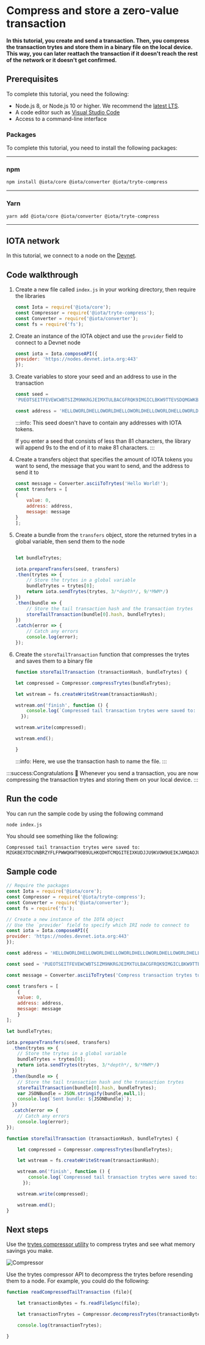# Compress and store a zero-value transaction

**In this tutorial, you create and send a transaction. Then, you compress the transaction trytes and store them in a binary file on the local device. This way, you can later reattach the transaction if it doesn't reach the rest of the network or it doesn't get confirmed.**

## Prerequisites

To complete this tutorial, you need the following:

- Node.js 8, or Node.js 10 or higher. We recommend the [latest LTS](https://nodejs.org/en/download/).
- A code editor such as [Visual Studio Code](https://code.visualstudio.com/Download)
- Access to a command-line interface

### Packages

To complete this tutorial, you need to install the following packages:

--------------------
### npm
```bash
npm install @iota/core @iota/converter @iota/tryte-compress
```
---
### Yarn
```bash
yarn add @iota/core @iota/converter @iota/tryte-compress
```
--------------------

## IOTA network

In this tutorial, we connect to a node on the [Devnet](root://getting-started/0.1/network/iota-networks.md#devnet).

## Code walkthrough

1. Create a new file called `index.js` in your working directory, then require the libraries

    ```js
    const Iota = require('@iota/core');
    const Compressor = require('@iota/tryte-compress');
    const Converter = require('@iota/converter');
    const fs = require('fs');
    ```

2. Create an instance of the IOTA object and use the `provider` field to connect to a Devnet node

    ```js
    const iota = Iota.composeAPI({
    provider: 'https://nodes.devnet.iota.org:443'
    });
    ```

3. Create variables to store your seed and an address to use in the transaction

    ```js
    const seed =
    'PUEOTSEITFEVEWCWBTSIZM9NKRGJEIMXTULBACGFRQK9IMGICLBKW9TTEVSDQMGWKBXPVCBMMCXWMNPDX';

    const address = 'HELLOWORLDHELLOWORLDHELLOWORLDHELLOWORLDHELLOWORLDHELLOWORLDHELLOWORLDHELLOWORLDD';
    ```

    :::info:
    This seed doesn't have to contain any addresses with IOTA tokens.
    
    If you enter a seed that consists of less than 81 characters, the library will append 9s to the end of it to make 81 characters.
    :::

4. Create a transfers object that specifies the amount of IOTA tokens you want to send, the message that you want to send, and the address to send it to

    ```js
    const message = Converter.asciiToTrytes('Hello World!');
    const transfers = [
    {
        value: 0,
        address: address,
        message: message
    }
    ];
    ```

5. Create a bundle from the `transfers` object, store the returned trytes in a global variable, then send them to the node

    ```js

    let bundleTrytes;

    iota.prepareTransfers(seed, transfers)
    .then(trytes => {
        // Store the trytes in a global variable
        bundleTrytes = trytes[0];
        return iota.sendTrytes(trytes, 3/*depth*/, 9/*MWM*/)
    })
    .then(bundle => {
        // Store the tail transaction hash and the transaction trytes
        storeTailTransaction(bundle[0].hash, bundleTrytes);
    })
    .catch(error => {
        // Catch any errors
        console.log(error);
    });
    ```

6. Create the `storeTailTransaction` function that compresses the trytes and saves them to a binary file

    ```js
    function storeTailTransaction (transactionHash, bundleTrytes) {

    let compressed = Compressor.compressTrytes(bundleTrytes);

    let wstream = fs.createWriteStream(transactionHash);

    wstream.on('finish', function () {
        console.log(`Compressed tail transaction trytes were saved to: ${transactionHash}`);
      });

    wstream.write(compressed);

    wstream.end();

    }
    ```

    :::info:
    Here, we use the transaction hash to name the file.
    :::

:::success:Congratulations :tada:
Whenever you send a transaction, you are now compressing the transaction trytes and storing them on your local device.
:::

## Run the code

You can run the sample code by using the following command

```bash
node index.js
```

You should see something like the following:

```
Compressed tail transaction trytes were saved to: MZGKBEXTDCVNBRZYFLFPWWQKWT9OB9ULHKQDHTCMQGITEIXKUDJJU9KVOW9UEIKJAMQAOJU9OITXEV999
```

## Sample code

```js
// Require the packages
const Iota = require('@iota/core');
const Compressor = require('@iota/tryte-compress');
const Converter = require('@iota/converter');
const fs = require('fs');

// Create a new instance of the IOTA object
// Use the `provider` field to specify which IRI node to connect to
const iota = Iota.composeAPI({
provider: 'https://nodes.devnet.iota.org:443'
});

const address = 'HELLOWORLDHELLOWORLDHELLOWORLDHELLOWORLDHELLOWORLDHELLOWORLDHELLOWORLDHELLOWORLDD';

const seed = 'PUEOTSEITFEVEWCWBTSIZM9NKRGJEIMXTULBACGFRQK9IMGICLBKW9TTEVSDQMGWKBXPVCBMMCXWMNPDX';

const message = Converter.asciiToTrytes('Compress transaction trytes tutorial');

const transfers = [
    {
    value: 0,
    address: address,
    message: message
    }
];

let bundleTrytes;

iota.prepareTransfers(seed, transfers)
  .then(trytes => {
    // Store the trytes in a global variable
    bundleTrytes = trytes[0];
    return iota.sendTrytes(trytes, 3/*depth*/, 9/*MWM*/)
  })
  .then(bundle => {
    // Store the tail transaction hash and the transaction trytes
    storeTailTransaction(bundle[0].hash, bundleTrytes);
    var JSONBundle = JSON.stringify(bundle,null,1);
    console.log(`Sent bundle: ${JSONBundle}`);
  })
  .catch(error => {
    // Catch any errors
    console.log(error);
});

function storeTailTransaction (transactionHash, bundleTrytes) {

    let compressed = Compressor.compressTrytes(bundleTrytes);

    let wstream = fs.createWriteStream(transactionHash);

    wstream.on('finish', function () {
        console.log(`Compressed tail transaction trytes were saved to: ${transactionHash}`);
      });

    wstream.write(compressed);

    wstream.end();
}
```

## Next steps

Use the [trytes compressor utility](https://utils.iota.org/compress) to compress trytes and see what memory savings you make.

![Compressor](../images/compress.png)

Use the trytes compressor API to decompress the trytes before resending them to a node. For example, you could do the following:

```js
function readCompressedTailTransaction (file){

    let transactionBytes = fs.readFileSync(file);

    let transactionTrytes = Compressor.decompressTrytes(transactionBytes);

    console.log(transactionTrytes);

}
```
